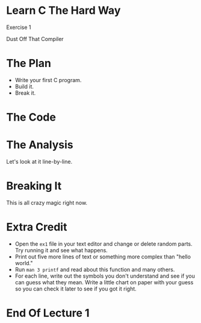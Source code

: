 Learn C The Hard Way
=======

Exercise 1

Dust Off That Compiler



The Plan
====

* Write your first C program.
* Build it.
* Break it.



The Code
====



The Analysis
====

Let's look at it line-by-line.



Breaking It
====

This is all crazy magic right now.



Extra Credit
====

* Open the ``ex1`` file in your text editor and change or delete random parts.
  Try running it and see what happens.
* Print out five more lines of text or something more complex than "hello world."
* Run ``man 3 printf`` and read about this function and many others.
* For each line, write out the symbols you don't understand and
  see if you can guess what they mean.  Write a little chart on
  paper with your guess so you can check it later to see
  if you got it right.



End Of Lecture 1
=====


